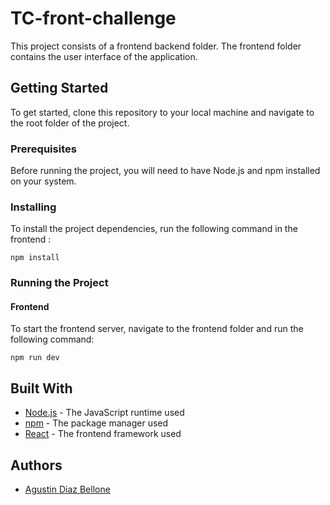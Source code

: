 # TC-front-challenge

This project consists of a frontend backend folder. The frontend folder contains the user interface of the application.

## Getting Started

To get started, clone this repository to your local machine and navigate to the root folder of the project.

### Prerequisites

Before running the project, you will need to have Node.js and npm installed on your system.

### Installing

To install the project dependencies, run the following command in  the frontend :

`npm install`

### Running the Project

#### Frontend

To start the frontend server, navigate to the frontend folder and run the following command:

`npm run dev`

## Built With

- [Node.js](https://nodejs.org/) - The JavaScript runtime used
- [npm](https://www.npmjs.com/) - The package manager used
- [React](https://reactjs.org/) - The frontend framework used

## Authors

- [Agustin Diaz Bellone](https://github.com/aidb1993)
